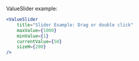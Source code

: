 ValueSlider example:

```jsx
<ValueSlider
    title="Slider Example: Drag or double click"
    maxValue={1000}
    minValue={1}
    currentValue={50}
    sizeH={200}
/>
```